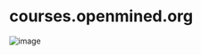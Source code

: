 # courses.openmined.org

![image](https://github.com/syuddy/courses.openmined.org/assets/127615027/43f07c58-7b99-4bb2-90e1-7ffe8c9dcc1d)
